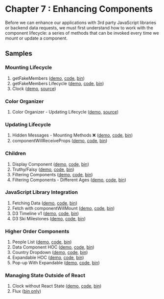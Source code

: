 Chapter 7 : Enhancing Components
==================
Before we can enhance our applications with 3rd party JavaScript libraries or backend data requests, we must
first understand how to work with the component lifecycle: a series of methods that can be invoked every time we
mount or update a component.

Samples
--------

### Mounting Lifecycle

  1. getFakeMembers ([demo](https://rawgit.com/MoonHighway/learning-react/update-localize-samples/chapter-07/01-mounting-lifecycle/01-mounting.html), [code](http://github.com/MoonHighway/learning-react/blob/update-localize-samples/chapter-07/01-mounting-lifecycle/01-mounting.html), [bin](http://jsbin.com/bameba/1/edit?js,output))
  2. getFakeMembers Lifecycle ([demo](https://rawgit.com/MoonHighway/learning-react/update-localize-samples/chapter-07/01-mounting-lifecycle/02-mounting.html), [code](http://github.com/MoonHighway/learning-react/blob/update-localize-samples/chapter-07/01-mounting-lifecycle/02-mounting.html), [bin](http://jsbin.com/bameba/2/edit?js,output))
  3. Clock ([demo](https://rawgit.com/MoonHighway/learning-react/master/chapter-07/mounting-lifecycle-clock/dist/index.html),
  [source](https://github.com/MoonHighway/learning-react/blob/master/chapter-07/mounting-lifecycle-clock))

### Color Organizer

  1. Color Organizer - Updating Lifecycle ([demo](https://rawgit.com/MoonHighway/learning-react/master/chapter-07/color-organizer/dist/index.html),
  [source](https://github.com/MoonHighway/learning-react/blob/master/chapter-07/color-organizer))

### Updating Lifecycle

  1. Hidden Messages - Mounting Methods ❌ ([demo](https://rawgit.com/MoonHighway/learning-react/update-localize-samples/chapter-07/02-updating-lifecycle/01-updating.html), [code](http://github.com/MoonHighway/learning-react/blob/update-localize-samples/chapter-07/02-updating-lifecycle/01-updating.html), [bin](http://jsbin.com/badobum/1/edit?js,output))
  2. componentWillReceiveProps ([demo](https://rawgit.com/MoonHighway/learning-react/update-localize-samples/chapter-07/02-updating-lifecycle/02-updating.html), [code](http://github.com/MoonHighway/learning-react/blob/update-localize-samples/chapter-07/02-updating-lifecycle/02-updating.html), [bin](http://jsbin.com/badobum/2/edit?js,output))

### Children

  1. Display Component ([demo](https://rawgit.com/MoonHighway/learning-react/update-localize-samples/chapter-07/03-children/01-children.html), [code](http://github.com/MoonHighway/learning-react/blob/update-localize-samples/chapter-07/03-children/01-children.html), [bin](http://jsbin.com/goraje/1/edit?js,output))
  2. Truthy/Falsy ([demo](https://rawgit.com/MoonHighway/learning-react/update-localize-samples/chapter-07/03-children/02-children.html), [code](http://github.com/MoonHighway/learning-react/blob/update-localize-samples/chapter-07/03-children/02-children.html), [bin](http://jsbin.com/goraje/2/edit?js,output))
  3. Filtering Components ([demo](https://rawgit.com/MoonHighway/learning-react/update-localize-samples/chapter-07/03-children/03-children.html), [code](http://github.com/MoonHighway/learning-react/blob/update-localize-samples/chapter-07/03-children/03-children.html), [bin](http://jsbin.com/goraje/3/edit?js,output))
  4. Filtering Components - Different Ages ([demo](https://rawgit.com/MoonHighway/learning-react/update-localize-samples/chapter-07/03-children/04-children.html), [code](http://github.com/MoonHighway/learning-react/blob/update-localize-samples/chapter-07/03-children/04-children.html), [bin](http://jsbin.com/goraje/4/edit?js,output))

### JavaScript Library Integration

  1. Fetching Data ([demo](https://rawgit.com/MoonHighway/learning-react/update-localize-samples/chapter-07/04-library-integration/01-libraries.html), [code](http://github.com/MoonHighway/learning-react/blob/update-localize-samples/chapter-07/04-library-integration/01-libraries.html), [bin](http://jsbin.com/yefuya/1/edit?js,output))
  2. Fetch with componentWillMount ([demo](https://rawgit.com/MoonHighway/learning-react/update-localize-samples/chapter-07/04-library-integration/02-libraries.html), [code](http://github.com/MoonHighway/learning-react/blob/update-localize-samples/chapter-07/04-library-integration/02-libraries.html), [bin](http://jsbin.com/yefuya/2/edit?js,output))
  3. D3 Timeline v1 ([demo](https://rawgit.com/MoonHighway/learning-react/update-localize-samples/chapter-07/04-library-integration/03-libraries.html), [code](http://github.com/MoonHighway/learning-react/blob/update-localize-samples/chapter-07/04-library-integration/03-libraries.html), [bin](http://jsbin.com/hakono/1/edit?js,output))
  4. D3 Ski Milestones ([demo](https://rawgit.com/MoonHighway/learning-react/update-localize-samples/chapter-07/04-library-integration/04-libraries.html), [code](http://github.com/MoonHighway/learning-react/blob/update-localize-samples/chapter-07/04-library-integration/04-libraries.html), [bin](http://jsbin.com/hakono/2/edit?js,output))

### Higher Order Components

  1. People List ([demo](https://rawgit.com/MoonHighway/learning-react/update-localize-samples/chapter-07/05-higher-order-components/01-hocs.html), [code](http://github.com/MoonHighway/learning-react/blob/update-localize-samples/chapter-07/05-higher-order-components/01-hocs.html), [bin](http://jsbin.com/vexidu/1/edit?js,output))
  2. Data Component HOC ([demo](https://rawgit.com/MoonHighway/learning-react/update-localize-samples/chapter-07/05-higher-order-components/02-hocs.html), [code](http://github.com/MoonHighway/learning-react/blob/update-localize-samples/chapter-07/05-higher-order-components/02-hocs.html), [bin](http://jsbin.com/vexidu/2/edit?js,output))
  3. Country Dropdown ([demo](https://rawgit.com/MoonHighway/learning-react/update-localize-samples/chapter-07/05-higher-order-components/03-hocs.html), [code](http://github.com/MoonHighway/learning-react/blob/update-localize-samples/chapter-07/05-higher-order-components/03-hocs.html), [bin](http://jsbin.com/vexidu/3/edit?js,output))
  4. Expandable HOC ([demo](https://rawgit.com/MoonHighway/learning-react/update-localize-samples/chapter-07/05-higher-order-components/04-hocs.html), [code](http://github.com/MoonHighway/learning-react/blob/update-localize-samples/chapter-07/05-higher-order-components/04-hocs.html), [bin](http://jsbin.com/xipipaf/1/edit?js,output))
  5. Pop-up With Expandable ([demo](https://rawgit.com/MoonHighway/learning-react/update-localize-samples/chapter-07/05-higher-order-components/04-hocs.html), [code](http://github.com/MoonHighway/learning-react/blob/update-localize-samples/chapter-07/05-higher-order-components/04-hocs.html), [bin](http://jsbin.com/dojexik/1/edit?js,output))

### Managing State Outside of React

  1. Clock without React State ([demo](https://rawgit.com/MoonHighway/learning-react/update-localize-samples/chapter-07/06-managing-state-outside-react/01-state.html), [code](http://github.com/MoonHighway/learning-react/blob/update-localize-samples/chapter-07/06-managing-state-outside-react/01-state.html), [bin](http://jsbin.com/zepusi/1/edit?js,output))
  2. Flux ([bin only](http://jsbin.com/fizocij/1/edit?js,console,output))
